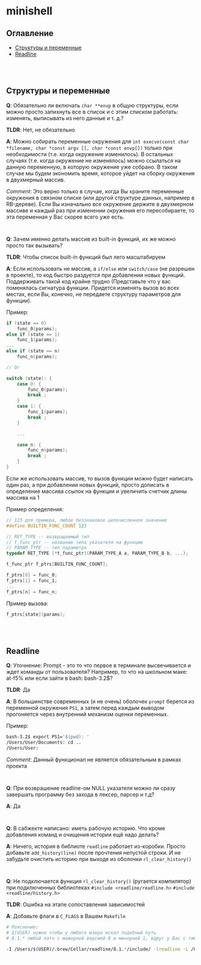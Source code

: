 <style>
.hr-dashed-gradient {
	margin: 20px 0;
	padding: 0;
	height: 2px;
	border: none;
	background: linear-gradient(to right, transparent 50%, #fff 50%);
	background-size: 16px 2px, 100% 2px;
}
</style>

# minishell

## Оглавление

- [Структуры и переменные](#Структуры-и-переменные)
- [Readline](#readline)

<br />
<br />

## Структуры и переменные

**Q**: Обязательно ли включать `char **envp` в общую структуры, если можно просто запихнуть все в список и с этим списком работать: изменять, выписывать из него данные и т. д.?

**TLDR**: Нет, не обязательно

**A**: Можно собирать переменные окружения для `int execve(const char *filename, char *const argv [], char *const envp[])` только при необходимости (т.е. когда окружение изменилось). В остальных случаях (т.е. когда окружение не изменялось) можно ссылаться на данную переменную, в которую окружение уже собрано. В таком случае мы будем экономить время, которое уйдет на сборку окружения в двухмерный массив.

*Comment*: Это верно только в случае, когда Вы храните переменные окружения в связном списке (или другой структуре данных, например в RB-дереве). Если Вы изначально все окружение держите в двухмерном массиве и каждый раз при изменении окружения его пересобираете, то эта переменная у Вас скорее всего уже есть.

<hr class="hr-dashed-gradient">

**Q**: Зачем именно делать массив из built-in функций, их же можно просто так вызывать?

**TLDR**: Чтобы список built-in функций был лего масштабируем

**A**: Если использовать не массив, а `if/else` или `switch/case` (не разрешен в проекте), то код быстро раздуется при добавлении новых функций. Поддерживать такой код крайне трудно (Представьте что у вас поменялась сигнатура функции. Придется изменять вызов во всех местах, если Вы, конечно, не передаете структуру параметров для функции).

Пример:

```c
if (state == 0)
	func_0(params);
else if (state == 1)
	func_1(params);
...
else if (state == n)
	func_n(params);

// Or

switch (state): {
	case 0: {
		func_0(params);
		break ;
	}
	case 1: {
		func_1(params);
		break ;
	}

	...

	case n: {
		func_n(params);
		break ;
	}
}
```

Если же использовать массив, то вызов функции можно будет написать *один* раз, а при добавлении новых функций, просто дописать в определение массива ссылок на функции и увеличить счетчик длины массива на 1

Пример определения:

```c
// 123 для примера, любое беззнаковое целочисленное значение
#define BUILTIN_FUNC_COUNT 123

// RET_TYPE -- возвращаемый тип
// t_func_ptr -- название типа указателя на функцию
// PARAM_TYPE -- тип параметра
typedef RET_TYPE (*t_func_ptr)(PARAM_TYPE_A a, PARAM_TYPE_B b, ...);

t_func_ptr f_ptrs[BUILTIN_FUNC_COUNT];

f_ptrs[0] = func_0;
f_ptrs[1] = func_1;
...
f_ptrs[n] = func_n;
```

Пример вызова:

```c
f_ptrs[state](params);
```

<br />
<br />

## Readline

**Q**: Уточнение: Prompt - это то что первое в терминале высвечивается и ждет команды от пользователя? Например, то что на школьном маке: at-f5% или если зайти в bash: bash-3.2$?

**TLDR**: Да

**A**: В большинстве современных (и не очень) оболочек `prompt` берется из переменной окружения `PS1`, а затем перед каждым выводом прогоняется через внутренний механизм оценки переменных.

Пример:

```bash
bash-3.2$ export PS1='$(pwd): '
/Users/User/Documents: cd ..
/Users/User:
```

*Comment*: Данный функционал не является обязательным в рамках проекта

<hr class="hr-dashed-gradient">

**Q**: При возврашение readline-ом NULL указателя можно ли сразу завершать программу без захода в лексер, парсер и т.д?

**A**: Да

<hr class="hr-dashed-gradient">

**Q**: В сабжекте написано: иметь рабочую историю. Что кроме добавления команд и очищения  истории ещё надо делать?

**A**: Ничего, история в библиоте `readline` работает из-коробки. Просто добавьте `add_history(line)` после прочтения непустой строки. И не забудьте очистить историю при выходе из оболочки `rl_clear_history()`

<hr class="hr-dashed-gradient">

**Q**: Не подключается функция `rl_clear_history()` (ругается компилятор)
при подключенных библиотеках
`#include <readline/readline.h>`
`#include <readline/history.h>`

**TLDR**: Ошибка на этапе сопоставления зависимостей

**A**: Добавьте флаги в `C_FLAGS` в Вашем `Makefile`

```bash
# Пояснение:
# $(USER) нужно чтобы у любого юзера искал подобный путь
# 8.1.* любой патч с мажорной версией 8 и минорной 1, вдруг у Вас с тиммейтом разные версии readline

-I /Users/$(USER)/.brew/Cellar/readline/8.1.*/include/ -lreadline -L /Users/$(USER)/.brew/Cellar/readline/8.1.*/lib/
```

<hr class="hr-dashed-gradient">
